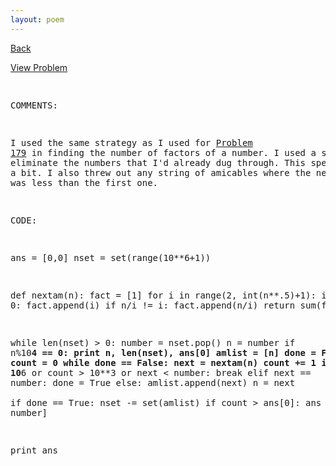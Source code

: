 ```yaml
---
layout: poem
---
```



<html><head><title>Euler - Problem 95</title>
<script type="text/javascript">

  var _gaq = _gaq || [];
  _gaq.push(['_setAccount', 'UA-16960753-5']);
  _gaq.push(['_trackPageview']);

  (function() {
    var ga = document.createElement('script'); ga.type = 'text/javascript'; ga.async = true;
    ga.src = ('https:' == document.location.protocol ? 'https://ssl' : 'http://www') + '.google-analytics.com/ga.js';
    var s = document.getElementsByTagName('script')[0]; s.parentNode.insertBefore(ga, s);
  })();

</script></head><body><p><a href="../index.html">Back</a></p>
<p><a href="http://projecteuler.net/problem=95" target="_blank">View Problem</a></p>
<pre>

COMMENTS:

I used the same strategy as I used for <a href="179.html">Problem 179</a> in finding the number 
of factors of a number. I used a set to eliminate the numbers that I'd 
already dug through. This sped things up a bit. I also threw out any 
string of amicables where the next number was less than the first one.


CODE:

ans = [0,0]
nset = set(range(10**6+1))

def nextam(n):
	fact = [1]
	for i in range(2, int(n**.5)+1):
		if n%i == 0:
			fact.append(i)
			if n/i != i:
				fact.append(n/i)
	return sum(fact)

while len(nset) > 0:
	number = nset.pop()
	n = number
	if n%10**4 == 0: print n, len(nset), ans[0]
	amlist = [n]
	done = False
	count = 0
	while done == False:
		next = nextam(n)
		count += 1
		if next > 10**6 or count > 10**3 or next < number:
			break
		elif next == number:
			done = True
		else:
			amlist.append(next)
		n = next	
	if done == True:
		nset -= set(amlist)
		if count > ans[0]:
			ans = [count, number]

print ans

</pre></body></html>
